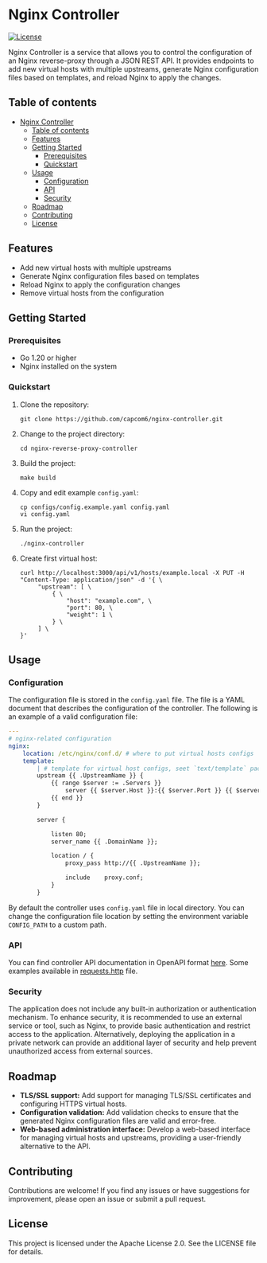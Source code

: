 # Nginx Controller

[![License](https://img.shields.io/badge/license-Apache%202.0-blue)](LICENSE)

Nginx Controller is a service that allows you to control the configuration of an Nginx reverse-proxy through a JSON REST API. It provides endpoints to add new virtual hosts with multiple upstreams, generate Nginx configuration files based on templates, and reload Nginx to apply the changes.

## Table of contents

- [Nginx Controller](#nginx-controller)
  - [Table of contents](#table-of-contents)
  - [Features](#features)
  - [Getting Started](#getting-started)
    - [Prerequisites](#prerequisites)
    - [Quickstart](#quickstart)
  - [Usage](#usage)
    - [Configuration](#configuration)
    - [API](#api)
    - [Security](#security)
  - [Roadmap](#roadmap)
  - [Contributing](#contributing)
  - [License](#license)


## Features

- Add new virtual hosts with multiple upstreams
- Generate Nginx configuration files based on templates
- Reload Nginx to apply the configuration changes
- Remove virtual hosts from the configuration

## Getting Started

### Prerequisites

- Go 1.20 or higher
- Nginx installed on the system

### Quickstart

1. Clone the repository:

   ```shell
   git clone https://github.com/capcom6/nginx-controller.git
   ```
2. Change to the project directory:
   ```shell
   cd nginx-reverse-proxy-controller
   ```
3. Build the project:
   ```shell
   make build
   ```
4. Copy and edit example `config.yaml`:
   ```shell
   cp configs/config.example.yaml config.yaml
   vi config.yaml
   ```
5. Run the project:
   ```shell
   ./nginx-controller
   ```
6. Create first virtual host:
   ```
   curl http://localhost:3000/api/v1/hosts/example.local -X PUT -H "Content-Type: application/json" -d '{ \
        "upstream": [ \
            { \
                "host": "example.com", \
                "port": 80, \
                "weight": 1 \
            } \
        ] \
   }'
   ```

## Usage

### Configuration

The configuration file is stored in the `config.yaml` file. The file is a YAML document that describes the configuration of the controller. The following is an example of a valid configuration file:

```yaml
---
# nginx-related configuration
nginx:
    location: /etc/nginx/conf.d/ # where to put virtual hosts configs
    template:
        | # template for virtual host configs, seet `text/template` package description for syntax
        upstream {{ .UpstreamName }} {
            {{ range $server := .Servers }}
                server {{ $server.Host }}:{{ $server.Port }} {{ $server.Options }};
            {{ end }}
        }

        server {

            listen 80;
            server_name {{ .DomainName }};

            location / {
                proxy_pass http://{{ .UpstreamName }};

                include    proxy.conf;
            }
        }
```

By default the controller uses `config.yaml` file in local directory. You can change the configuration file location by setting the environment variable `CONFIG_PATH` to a custom path.

### API

You can find controller API documentation in OpenAPI format [here](./api/swagger.yaml). Some examples available in [requests.http](./api/requests.http) file.

### Security

The application does not include any built-in authorization or authentication mechanism. To enhance security, it is recommended to use an external service or tool, such as Nginx, to provide basic authentication and restrict access to the application. Alternatively, deploying the application in a private network can provide an additional layer of security and help prevent unauthorized access from external sources.

## Roadmap

- **TLS/SSL support:** Add support for managing TLS/SSL certificates and configuring HTTPS virtual hosts.
- **Configuration validation:** Add validation checks to ensure that the generated Nginx configuration files are valid and error-free.
- **Web-based administration interface:** Develop a web-based interface for managing virtual hosts and upstreams, providing a user-friendly alternative to the API.

## Contributing

Contributions are welcome! If you find any issues or have suggestions for improvement, please open an issue or submit a pull request.

## License

This project is licensed under the Apache License 2.0. See the LICENSE file for details.